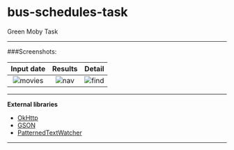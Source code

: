 # bus-schedules-task
Green Moby Task
***
###Screenshots:	

 Input date           		          | Results			          	  | Detail
:------------------------------------:|:-----------------------------:|:-------------------------------:
![movies](https://github.com/kreatimont/bus-schedules-task/blob/master/preview/scr_input.png)     |![nav](https://github.com/kreatimont/bus-schedules-task/blob/master/preview/scr_list.png)    |![find](https://github.com/kreatimont/bus-schedules-task/blob/master/preview/scr_detail.png)

***

**External libraries**

* [OkHttp](http://square.github.io/okhttp/)
* [GSON](https://github.com/google/gson)
* [PatternedTextWatcher](https://github.com/zsavely/PatternedTextWatcher)

***